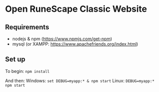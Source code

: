 # Open RuneScape Classic Website
## Requirements
* nodejs & npm (https://www.npmjs.com/get-npm)
* mysql (or XAMPP: https://www.apachefriends.org/index.html)

## Set up

To begin:
`npm install`

And then:
Windows: `set DEBUG=myapp:* & npm start`
Linux: `DEBUG=myapp:* npm start`